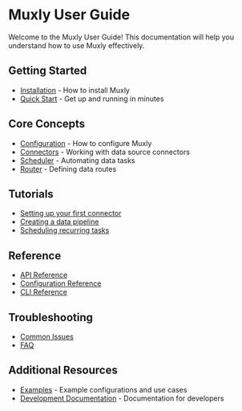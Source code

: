 # Muxly User Guide

Welcome to the Muxly User Guide! This documentation will help you understand how to use Muxly effectively.

## Getting Started

- [Installation](./installation.md) - How to install Muxly
- [Quick Start](./quickstart.md) - Get up and running in minutes

## Core Concepts

- [Configuration](./configuration.md) - How to configure Muxly
- [Connectors](./connectors.md) - Working with data source connectors
- [Scheduler](./scheduler.md) - Automating data tasks
- [Router](./router.md) - Defining data routes

## Tutorials

- [Setting up your first connector](./tutorials/first-connector.md)
- [Creating a data pipeline](./tutorials/data-pipeline.md)
- [Scheduling recurring tasks](./tutorials/scheduling.md)

## Reference

- [API Reference](./api-reference.md)
- [Configuration Reference](./configuration-reference.md)
- [CLI Reference](./cli-reference.md)

## Troubleshooting

- [Common Issues](./troubleshooting.md)
- [FAQ](./faq.md)

## Additional Resources

- [Examples](../examples) - Example configurations and use cases
- [Development Documentation](../development) - Documentation for developers 